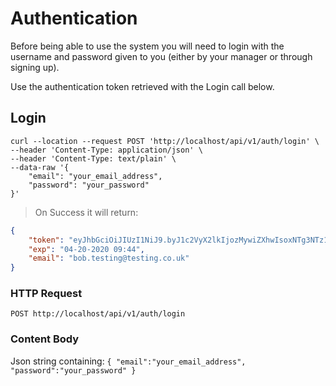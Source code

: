 # Authentication

Before being able to use the system you will need to login with the username and password given to you (either by your manager or through signing up).

Use the authentication token retrieved with the Login call below.

[//]:#(*****************************************************************************)

## Login
```shell
curl --location --request POST 'http://localhost/api/v1/auth/login' \
--header 'Content-Type: application/json' \
--header 'Content-Type: text/plain' \
--data-raw '{
    "email": "your_email_address",
    "password": "your_password"
}'
```

> On Success it will return:

```json
{
    "token": "eyJhbGciOiJIUzI1NiJ9.byJ1c2VyX2lkIjozMywiZXhwIsoxNTg3NTz1MDc3fQ.z44g3zSXGZkZDwa1iW4NgC7Bd_GSxiz3qCpNu5jYDiQ",
    "exp": "04-20-2020 09:44",
    "email": "bob.testing@testing.co.uk"
}
```

### HTTP Request

`POST http://localhost/api/v1/auth/login`

### Content Body

Json string containing:
`
	{
		"email":"your_email_address",
		"password":"your_password"
	}
`
